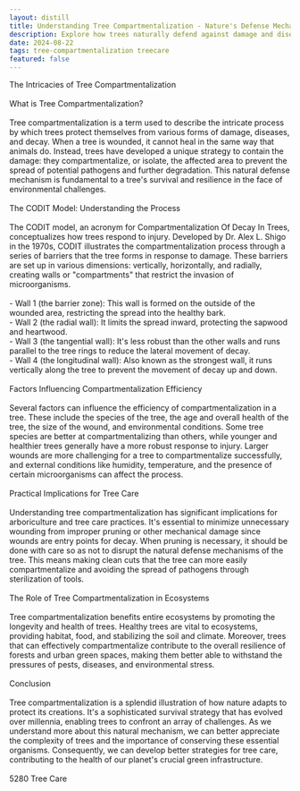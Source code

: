 ```yaml
---
layout: distill
title: Understanding Tree Compartmentalization - Nature's Defense Mechanism
description: Explore how trees naturally defend against damage and disease through compartmentalization.
date: 2024-08-22
tags: tree-compartmentalization treecare
featured: false
---
```


The Intricacies of Tree Compartmentalization<br /><br />What is Tree Compartmentalization?<br /><br />Tree compartmentalization is a term used to describe the intricate process by which trees protect themselves from various forms of damage, diseases, and decay. When a tree is wounded, it cannot heal in the same way that animals do. Instead, trees have developed a unique strategy to contain the damage: they compartmentalize, or isolate, the affected area to prevent the spread of potential pathogens and further degradation. This natural defense mechanism is fundamental to a tree's survival and resilience in the face of environmental challenges.<br /><br />The CODIT Model: Understanding the Process<br /><br />The CODIT model, an acronym for Compartmentalization Of Decay In Trees, conceptualizes how trees respond to injury. Developed by Dr. Alex L. Shigo in the 1970s, CODIT illustrates the compartmentalization process through a series of barriers that the tree forms in response to damage. These barriers are set up in various dimensions: vertically, horizontally, and radially, creating walls or "compartments" that restrict the invasion of microorganisms.<br /><br />- Wall 1 (the barrier zone): This wall is formed on the outside of the wounded area, restricting the spread into the healthy bark.<br />- Wall 2 (the radial wall): It limits the spread inward, protecting the sapwood and heartwood.<br />- Wall 3 (the tangential wall): It's less robust than the other walls and runs parallel to the tree rings to reduce the lateral movement of decay.<br />- Wall 4 (the longitudinal wall): Also known as the strongest wall, it runs vertically along the tree to prevent the movement of decay up and down.<br /><br />Factors Influencing Compartmentalization Efficiency<br /><br />Several factors can influence the efficiency of compartmentalization in a tree. These include the species of the tree, the age and overall health of the tree, the size of the wound, and environmental conditions. Some tree species are better at compartmentalizing than others, while younger and healthier trees generally have a more robust response to injury. Larger wounds are more challenging for a tree to compartmentalize successfully, and external conditions like humidity, temperature, and the presence of certain microorganisms can affect the process.<br /><br />Practical Implications for Tree Care<br /><br />Understanding tree compartmentalization has significant implications for arboriculture and tree care practices. It's essential to minimize unnecessary wounding from improper pruning or other mechanical damage since wounds are entry points for decay. When pruning is necessary, it should be done with care so as not to disrupt the natural defense mechanisms of the tree. This means making clean cuts that the tree can more easily compartmentalize and avoiding the spread of pathogens through sterilization of tools.<br /><br />The Role of Tree Compartmentalization in Ecosystems<br /><br />Tree compartmentalization benefits entire ecosystems by promoting the longevity and health of trees. Healthy trees are vital to ecosystems, providing habitat, food, and stabilizing the soil and climate. Moreover, trees that can effectively compartmentalize contribute to the overall resilience of forests and urban green spaces, making them better able to withstand the pressures of pests, diseases, and environmental stress.<br /><br />Conclusion<br /><br />Tree compartmentalization is a splendid illustration of how nature adapts to protect its creations. It's a sophisticated survival strategy that has evolved over millennia, enabling trees to confront an array of challenges. As we understand more about this natural mechanism, we can better appreciate the complexity of trees and the importance of conserving these essential organisms. Consequently, we can develop better strategies for tree care, contributing to the health of our planet's crucial green infrastructure.<br /><br />5280 Tree Care
